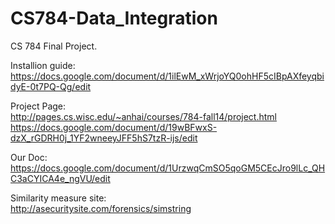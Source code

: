 CS784-Data_Integration
======================

CS 784 Final Project.

Installion guide:
<br>
https://docs.google.com/document/d/1ilEwM_xWrjoYQ0ohHF5cIBpAXfeyqbidyE-0t7PQ-Qg/edit

Project Page:
<br>
http://pages.cs.wisc.edu/~anhai/courses/784-fall14/project.html
<br>
https://docs.google.com/document/d/19wBFwxS-dzX_rGDRH0j_1YF2wneeyJFF5hS7tzR-ijs/edit

Our Doc:
<br>
https://docs.google.com/document/d/1UrzwqCmSO5qoGM5CEcJro9lLc_QHC3aCYICA4e_ngVU/edit

Similarity measure site:
<br>
http://asecuritysite.com/forensics/simstring
